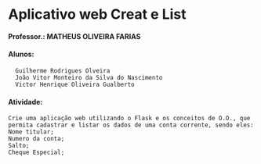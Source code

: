

# Aplicativo web Creat e List

#### Professor.: MATHEUS OLIVEIRA FARIAS

#### Alunos: 
      Guilherme Rodrigues Olveira
      João Vitor Monteiro da Silva do Nascimento 
      Victor Henrique Oliveira Gualberto
      
#### Atividade:
    Crie uma aplicação web utilizando o Flask e os conceitos de O.O., que permita cadastrar e listar os dados de uma conta corrente, sendo eles:
    Nome titular;
    Numero da conta;
    Salto;
    Cheque Especial;
